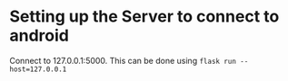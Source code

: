 # Setting up the Server to connect to android

Connect to 127.0.0.1:5000. This can be done using `flask run --host=127.0.0.1`
